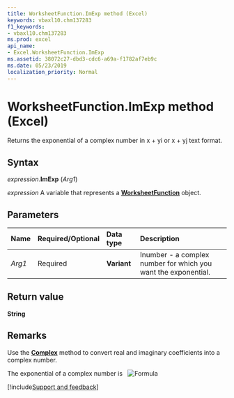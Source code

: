 ```yaml
---
title: WorksheetFunction.ImExp method (Excel)
keywords: vbaxl10.chm137283
f1_keywords:
- vbaxl10.chm137283
ms.prod: excel
api_name:
- Excel.WorksheetFunction.ImExp
ms.assetid: 38072c27-dbd3-cdc6-a69a-f1782af7eb9c
ms.date: 05/23/2019
localization_priority: Normal
---
```



# WorksheetFunction.ImExp method (Excel)

Returns the exponential of a complex number in x + yi or x + yj text format.


## Syntax

_expression_.**ImExp** (_Arg1_)

_expression_ A variable that represents a **[WorksheetFunction](Excel.WorksheetFunction.md)** object.


## Parameters

|Name|Required/Optional|Data type|Description|
|:-----|:-----|:-----|:-----|
| _Arg1_|Required| **Variant**|Inumber - a complex number for which you want the exponential.|

## Return value

**String**


## Remarks

Use the **[Complex](excel.worksheetfunction.complex.md)** method to convert real and imaginary coefficients into a complex number.
    
The exponential of a complex number is &nbsp; ![Formula](../images/awfimexp_ZA06051159.gif)




[!include[Support and feedback](~/includes/feedback-boilerplate.md)]